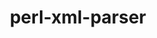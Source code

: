 ---
title: "perl-xml-parser"
layout: cache
categories: [package, develop]
meta: {"compilers": ["gcc@11.1.0", "gcc@11.4.0", "gcc@13.2.0", "none"], "num_specs": 58, "num_specs_by_stack": {"data-vis-sdk": 29, "hep": 28, "root": 58}, "oss": ["ubuntu20.04", "ubuntu22.04", "ubuntu24.04"], "platforms": ["linux"], "stacks": ["data-vis-sdk", "hep", "root"], "targets": ["x86_64_v3"], "versions": ["2.47"]}
spec_details: [{"compiler": "none", "hash": "2fepcnaxd2paxjoei2cfewhs3uu4yns3", "os": "ubuntu22.04", "platform": "linux", "size": "-", "stacks": ["hep", "root"], "target": "x86_64_v3", "variants": ["build_system=perl"], "versions": ["2.47"]}, {"compiler": "none", "hash": "3tpr7ygianlvn2mfrtgmv7r45ribo5e3", "os": "ubuntu22.04", "platform": "linux", "size": "-", "stacks": ["hep", "root"], "target": "x86_64_v3", "variants": ["build_system=perl"], "versions": ["2.47"]}, {"compiler": "none", "hash": "4bymizmpj72mbdfjgsv43jtl6wck4xrm", "os": "ubuntu20.04", "platform": "linux", "size": "-", "stacks": ["data-vis-sdk", "root"], "target": "x86_64_v3", "variants": ["build_system=perl"], "versions": ["2.47"]}, {"compiler": "gcc@13.2.0", "hash": "4dilu556ecsvedvhrsxcaplr6nvyvese", "os": "ubuntu24.04", "platform": "linux", "size": "-", "stacks": ["hep", "root"], "target": "x86_64_v3", "variants": ["build_system=perl"], "versions": ["2.47"]}, {"compiler": "none", "hash": "4isayimg6eosv4om7faix773kwukktxt", "os": "ubuntu22.04", "platform": "linux", "size": "-", "stacks": ["hep", "root"], "target": "x86_64_v3", "variants": ["build_system=perl"], "versions": ["2.47"]}, {"compiler": "none", "hash": "4ntriwcaajvbrclahx7ctkalhek6ydti", "os": "ubuntu20.04", "platform": "linux", "size": "-", "stacks": ["data-vis-sdk", "root"], "target": "x86_64_v3", "variants": ["build_system=perl"], "versions": ["2.47"]}, {"compiler": "none", "hash": "5eose6bncoeg4xfnxdrgolh235omzlgb", "os": "ubuntu22.04", "platform": "linux", "size": "-", "stacks": ["hep", "root"], "target": "x86_64_v3", "variants": ["build_system=perl"], "versions": ["2.47"]}, {"compiler": "none", "hash": "7cz2rp4ukxiy5qf57waxc2jv4lhhhzym", "os": "ubuntu22.04", "platform": "linux", "size": "-", "stacks": ["hep", "root"], "target": "x86_64_v3", "variants": ["build_system=perl"], "versions": ["2.47"]}, {"compiler": "none", "hash": "7tfpbksswamrpyfbrujoh3jqan5nxboa", "os": "ubuntu22.04", "platform": "linux", "size": "-", "stacks": ["hep", "root"], "target": "x86_64_v3", "variants": ["build_system=perl"], "versions": ["2.47"]}, {"compiler": "gcc@11.4.0", "hash": "aj2kjcjy77t2h7hkfvmxg2rjlw2wlt3o", "os": "ubuntu22.04", "platform": "linux", "size": "-", "stacks": ["hep", "root"], "target": "x86_64_v3", "variants": ["build_system=perl"], "versions": ["2.47"]}, {"compiler": "gcc@11.1.0", "hash": "app3prv3dq7olwdfehvq2mwreb5p3ba3", "os": "ubuntu20.04", "platform": "linux", "size": "-", "stacks": ["data-vis-sdk", "root"], "target": "x86_64_v3", "variants": ["build_system=perl"], "versions": ["2.47"]}, {"compiler": "none", "hash": "bciuf7nhjrpx5b4lla2gycxvnth4xs2f", "os": "ubuntu20.04", "platform": "linux", "size": "-", "stacks": ["data-vis-sdk", "root"], "target": "x86_64_v3", "variants": ["build_system=perl"], "versions": ["2.47"]}, {"compiler": "none", "hash": "bzgekb4t3p2sb6nm3srj4xafcdg3ntp3", "os": "ubuntu20.04", "platform": "linux", "size": "-", "stacks": ["data-vis-sdk", "root"], "target": "x86_64_v3", "variants": ["build_system=perl"], "versions": ["2.47"]}, {"compiler": "none", "hash": "cv4r5e5mhhdca7qpq4dyclskl5lhzvv6", "os": "ubuntu20.04", "platform": "linux", "size": "-", "stacks": ["data-vis-sdk", "root"], "target": "x86_64_v3", "variants": ["build_system=perl"], "versions": ["2.47"]}, {"compiler": "gcc@13.2.0", "hash": "d37bkbd6s4appdngbnjorkysj64hcq6k", "os": "ubuntu24.04", "platform": "linux", "size": "-", "stacks": ["hep", "root"], "target": "x86_64_v3", "variants": ["build_system=perl"], "versions": ["2.47"]}, {"compiler": "none", "hash": "d65rrdtfsfvreliaelu7g64mkgsmi44g", "os": "ubuntu20.04", "platform": "linux", "size": "-", "stacks": ["data-vis-sdk", "root"], "target": "x86_64_v3", "variants": ["build_system=perl"], "versions": ["2.47"]}, {"compiler": "none", "hash": "e5mgxuznvzabich2ls4u74y2uplyf7al", "os": "ubuntu20.04", "platform": "linux", "size": "-", "stacks": ["data-vis-sdk", "root"], "target": "x86_64_v3", "variants": ["build_system=perl"], "versions": ["2.47"]}, {"compiler": "none", "hash": "efhne3ionoqfcvyohtnslplbdiiwswgn", "os": "ubuntu22.04", "platform": "linux", "size": "-", "stacks": ["hep", "root"], "target": "x86_64_v3", "variants": ["build_system=perl"], "versions": ["2.47"]}, {"compiler": "none", "hash": "gcad74aycziu44zcbbnt2om7rajeko4n", "os": "ubuntu20.04", "platform": "linux", "size": "-", "stacks": ["data-vis-sdk", "root"], "target": "x86_64_v3", "variants": ["build_system=perl"], "versions": ["2.47"]}, {"compiler": "none", "hash": "hzssudb4qngcgtmt4gwk22jppmssqda5", "os": "ubuntu20.04", "platform": "linux", "size": "-", "stacks": ["data-vis-sdk", "root"], "target": "x86_64_v3", "variants": ["build_system=perl"], "versions": ["2.47"]}, {"compiler": "none", "hash": "it5liuqva3d347zwspsyp6jmugmwsf3i", "os": "ubuntu22.04", "platform": "linux", "size": "-", "stacks": ["hep", "root"], "target": "x86_64_v3", "variants": ["build_system=perl"], "versions": ["2.47"]}, {"compiler": "none", "hash": "jjoj7vdyz2vtscxzeqswxnqfezvinon3", "os": "ubuntu20.04", "platform": "linux", "size": "-", "stacks": ["data-vis-sdk", "root"], "target": "x86_64_v3", "variants": ["build_system=perl"], "versions": ["2.47"]}, {"compiler": "none", "hash": "jrfvcl4mgs7nf477rlmrfdpypkqq3bea", "os": "ubuntu22.04", "platform": "linux", "size": "-", "stacks": ["root"], "target": "x86_64_v3", "variants": ["build_system=perl"], "versions": ["2.47"]}, {"compiler": "none", "hash": "koc73rsdedwazflbjye56ft3nmbug3qn", "os": "ubuntu20.04", "platform": "linux", "size": "-", "stacks": ["data-vis-sdk", "root"], "target": "x86_64_v3", "variants": ["build_system=perl"], "versions": ["2.47"]}, {"compiler": "none", "hash": "ktcruunvui3lprfn5rb3fthc2cgqr7yz", "os": "ubuntu22.04", "platform": "linux", "size": "-", "stacks": ["hep", "root"], "target": "x86_64_v3", "variants": ["build_system=perl"], "versions": ["2.47"]}, {"compiler": "gcc@13.2.0", "hash": "lt4zjwwsl4u45eq53trkha4fvwmhgr6j", "os": "ubuntu24.04", "platform": "linux", "size": "-", "stacks": ["hep", "root"], "target": "x86_64_v3", "variants": ["build_system=perl"], "versions": ["2.47"]}, {"compiler": "none", "hash": "m3gp7w3dye3djz5o4jygxekr63swyycs", "os": "ubuntu22.04", "platform": "linux", "size": "-", "stacks": ["hep", "root"], "target": "x86_64_v3", "variants": ["build_system=perl"], "versions": ["2.47"]}, {"compiler": "none", "hash": "m3i6g4ktqw7opsgx2b4sksx4cndhavpe", "os": "ubuntu22.04", "platform": "linux", "size": "-", "stacks": ["hep", "root"], "target": "x86_64_v3", "variants": ["build_system=perl"], "versions": ["2.47"]}, {"compiler": "gcc@11.1.0", "hash": "mn3t6yhjf5cy3hptbggmykyjzcjj5lye", "os": "ubuntu20.04", "platform": "linux", "size": "-", "stacks": ["data-vis-sdk", "root"], "target": "x86_64_v3", "variants": ["build_system=perl"], "versions": ["2.47"]}, {"compiler": "none", "hash": "mtpnnlga5suqfinaj2rtx345kouggd7w", "os": "ubuntu22.04", "platform": "linux", "size": "-", "stacks": ["hep", "root"], "target": "x86_64_v3", "variants": ["build_system=perl"], "versions": ["2.47"]}, {"compiler": "none", "hash": "o3th2n3tlcgenvr6zfzhumiflxj6fzol", "os": "ubuntu20.04", "platform": "linux", "size": "-", "stacks": ["data-vis-sdk", "root"], "target": "x86_64_v3", "variants": ["build_system=perl"], "versions": ["2.47"]}, {"compiler": "none", "hash": "pnxfuwexwuw2jou4oyyxmvmnr4dvhvl5", "os": "ubuntu20.04", "platform": "linux", "size": "-", "stacks": ["data-vis-sdk", "root"], "target": "x86_64_v3", "variants": ["build_system=perl"], "versions": ["2.47"]}, {"compiler": "none", "hash": "pxbncpo6f2xchxjnkxaxizzddzbdkx5k", "os": "ubuntu22.04", "platform": "linux", "size": "-", "stacks": ["hep", "root"], "target": "x86_64_v3", "variants": ["build_system=perl"], "versions": ["2.47"]}, {"compiler": "none", "hash": "qselibvugyh2m3tl5c5fp6te33nwdpzr", "os": "ubuntu22.04", "platform": "linux", "size": "-", "stacks": ["hep", "root"], "target": "x86_64_v3", "variants": ["build_system=perl"], "versions": ["2.47"]}, {"compiler": "gcc@11.1.0", "hash": "qupvqh5j62utsuxx5z4pg2qdic7a2dq4", "os": "ubuntu20.04", "platform": "linux", "size": "-", "stacks": ["data-vis-sdk", "root"], "target": "x86_64_v3", "variants": ["build_system=perl"], "versions": ["2.47"]}, {"compiler": "none", "hash": "qv3o24zeoji5eyq7ubtghhi5y3n4wmkm", "os": "ubuntu22.04", "platform": "linux", "size": "-", "stacks": ["hep", "root"], "target": "x86_64_v3", "variants": ["build_system=perl"], "versions": ["2.47"]}, {"compiler": "gcc@13.2.0", "hash": "rs5axhku2qgigdmwsqc6wwj3uph6p4dp", "os": "ubuntu24.04", "platform": "linux", "size": "-", "stacks": ["hep", "root"], "target": "x86_64_v3", "variants": ["build_system=perl"], "versions": ["2.47"]}, {"compiler": "gcc@13.2.0", "hash": "s36w3jhreapecnayw4pxbammgg6llwib", "os": "ubuntu24.04", "platform": "linux", "size": "-", "stacks": ["hep", "root"], "target": "x86_64_v3", "variants": ["build_system=perl"], "versions": ["2.47"]}, {"compiler": "none", "hash": "stydxxuugdzci37jmb3ysx3lqdu26ync", "os": "ubuntu22.04", "platform": "linux", "size": "-", "stacks": ["hep", "root"], "target": "x86_64_v3", "variants": ["build_system=perl"], "versions": ["2.47"]}, {"compiler": "none", "hash": "svlknuua5xa6hd5fwm7w4s2y377h4hzj", "os": "ubuntu20.04", "platform": "linux", "size": "-", "stacks": ["data-vis-sdk", "root"], "target": "x86_64_v3", "variants": ["build_system=perl"], "versions": ["2.47"]}, {"compiler": "none", "hash": "tg3mweblqjdmw6faqy3jwzd4y7pvmvwa", "os": "ubuntu20.04", "platform": "linux", "size": "-", "stacks": ["data-vis-sdk", "root"], "target": "x86_64_v3", "variants": ["build_system=perl"], "versions": ["2.47"]}, {"compiler": "none", "hash": "tkxqohwa7wwft7qhy3ltdbe3gpgvj7ub", "os": "ubuntu20.04", "platform": "linux", "size": "-", "stacks": ["data-vis-sdk", "root"], "target": "x86_64_v3", "variants": ["build_system=perl"], "versions": ["2.47"]}, {"compiler": "none", "hash": "tq6ivh6wnyw2djvazqgubzgjrgatbfuh", "os": "ubuntu20.04", "platform": "linux", "size": "-", "stacks": ["data-vis-sdk", "root"], "target": "x86_64_v3", "variants": ["build_system=perl"], "versions": ["2.47"]}, {"compiler": "gcc@11.1.0", "hash": "utholrjhk2mmmb4mllpkez5huvq44ira", "os": "ubuntu20.04", "platform": "linux", "size": "-", "stacks": ["data-vis-sdk", "root"], "target": "x86_64_v3", "variants": ["build_system=perl"], "versions": ["2.47"]}, {"compiler": "gcc@13.2.0", "hash": "uvj6454rdx72fpsxpetgqlqqnxhcty4v", "os": "ubuntu24.04", "platform": "linux", "size": "-", "stacks": ["hep", "root"], "target": "x86_64_v3", "variants": ["build_system=perl"], "versions": ["2.47"]}, {"compiler": "gcc@11.1.0", "hash": "uzbgiml524ip5vf43wupi7zqb3mzzmis", "os": "ubuntu20.04", "platform": "linux", "size": "-", "stacks": ["data-vis-sdk", "root"], "target": "x86_64_v3", "variants": ["build_system=perl"], "versions": ["2.47"]}, {"compiler": "none", "hash": "v6uq4bokm345nxzhw6xudxrw24xttgdz", "os": "ubuntu22.04", "platform": "linux", "size": "-", "stacks": ["hep", "root"], "target": "x86_64_v3", "variants": ["build_system=perl"], "versions": ["2.47"]}, {"compiler": "none", "hash": "vfh3vmh2onhpinrimqzsvzy4o4qlkk6l", "os": "ubuntu20.04", "platform": "linux", "size": "-", "stacks": ["data-vis-sdk", "root"], "target": "x86_64_v3", "variants": ["build_system=perl"], "versions": ["2.47"]}, {"compiler": "gcc@11.1.0", "hash": "vr47uvgfz2pvoau34vu57ct3dwkqzygj", "os": "ubuntu20.04", "platform": "linux", "size": "-", "stacks": ["data-vis-sdk", "root"], "target": "x86_64_v3", "variants": ["build_system=perl"], "versions": ["2.47"]}, {"compiler": "none", "hash": "whrcod4at5ey3nfank466e6gnfhe6fbu", "os": "ubuntu22.04", "platform": "linux", "size": "-", "stacks": ["hep", "root"], "target": "x86_64_v3", "variants": ["build_system=perl"], "versions": ["2.47"]}, {"compiler": "none", "hash": "wozoqgdm55tvk7b5o3ib3eybdl52hoin", "os": "ubuntu22.04", "platform": "linux", "size": "-", "stacks": ["hep", "root"], "target": "x86_64_v3", "variants": ["build_system=perl"], "versions": ["2.47"]}, {"compiler": "none", "hash": "wud4drxfxkc7v2chxljckmyup7ugc35d", "os": "ubuntu22.04", "platform": "linux", "size": "-", "stacks": ["hep", "root"], "target": "x86_64_v3", "variants": ["build_system=perl"], "versions": ["2.47"]}, {"compiler": "none", "hash": "xeaepxwyjuwpxob7sg2orb7fsbmocdtc", "os": "ubuntu20.04", "platform": "linux", "size": "-", "stacks": ["data-vis-sdk", "root"], "target": "x86_64_v3", "variants": ["build_system=perl"], "versions": ["2.47"]}, {"compiler": "gcc@13.2.0", "hash": "xfcu6yvisfyb4akcssdu7rq64jxxlb6j", "os": "ubuntu24.04", "platform": "linux", "size": "-", "stacks": ["hep", "root"], "target": "x86_64_v3", "variants": ["build_system=perl"], "versions": ["2.47"]}, {"compiler": "none", "hash": "xy4yjlgaay5ttrizkweqyku3b73qu57s", "os": "ubuntu20.04", "platform": "linux", "size": "-", "stacks": ["data-vis-sdk", "root"], "target": "x86_64_v3", "variants": ["build_system=perl"], "versions": ["2.47"]}, {"compiler": "gcc@11.1.0", "hash": "y4jgrftocrctzwl3njdepmloa3osjcsu", "os": "ubuntu20.04", "platform": "linux", "size": "-", "stacks": ["data-vis-sdk", "root"], "target": "x86_64_v3", "variants": ["build_system=perl"], "versions": ["2.47"]}, {"compiler": "none", "hash": "ziaqveogvqwyb4jrylrktm62nfebgpwd", "os": "ubuntu20.04", "platform": "linux", "size": "-", "stacks": ["data-vis-sdk", "root"], "target": "x86_64_v3", "variants": ["build_system=perl"], "versions": ["2.47"]}, {"compiler": "none", "hash": "zyzeiwy3qgjuaceov3aj6n35kwste7zm", "os": "ubuntu20.04", "platform": "linux", "size": "-", "stacks": ["data-vis-sdk", "root"], "target": "x86_64_v3", "variants": ["build_system=perl"], "versions": ["2.47"]}]
---